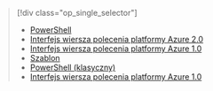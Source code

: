 > [!div class="op_single_selector"]
> * [PowerShell](../articles/virtual-network/virtual-network-deploy-multinic-arm-ps.md)
> * [Interfejs wiersza polecenia platformy Azure 2.0](../articles/virtual-network/virtual-network-deploy-multinic-arm-cli.md)
> * [Interfejs wiersza polecenia platformy Azure 1.0](../articles/virtual-network/virtual-network-deploy-multinic-cli-nodejs.md)
> * [Szablon](../articles/virtual-network/virtual-network-deploy-multinic-arm-template.md)
> * [PowerShell (klasyczny)](../articles/virtual-network/virtual-network-deploy-multinic-classic-ps.md)
> * [Interfejs wiersza polecenia platformy Azure 1.0](../articles/virtual-network/virtual-network-deploy-multinic-classic-cli.md)
